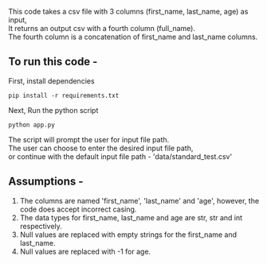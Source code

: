 This code takes a csv file with 3 columns (first_name, last_name, age) as input,\
It returns an output csv with a fourth column (full_name).\
The fourth column is a concatenation of first_name and last_name columns.

## To run this code -

First, install dependencies
```
pip install -r requirements.txt
```

Next, Run the python script
```
python app.py
```

The script will prompt the user for input file path.\
The user can choose to enter the desired input file path, \
or continue with the default input file path - 'data/standard_test.csv'

## Assumptions - 
1. The columns are named 'first_name', 'last_name' and 'age', however, the code does accept incorrect casing.
2. The data types for first_name, last_name and age are str, str and int respectively.
3. Null values are replaced with empty strings for the first_name and last_name.
4. Null values are replaced with -1 for age.
